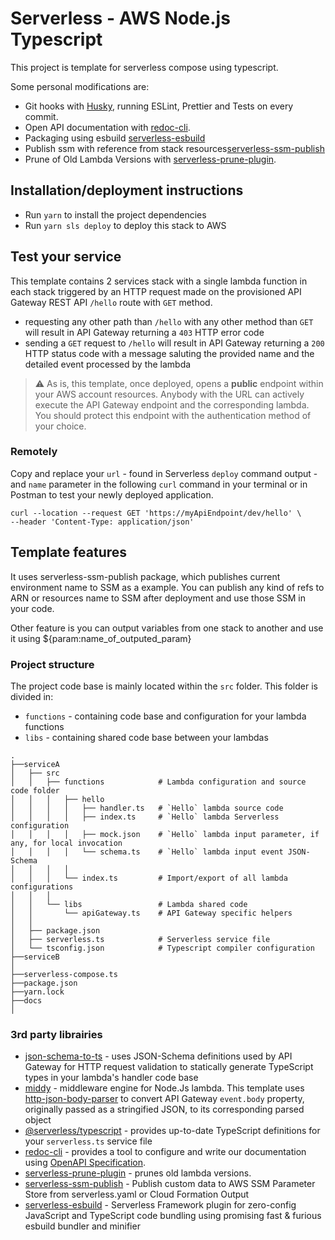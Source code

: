 # Serverless - AWS Node.js Typescript

This project is template for serverless compose using typescript.

Some personal modifications are:

- Git hooks with [Husky](https://typicode.github.io/husky/), running ESLint, Prettier and Tests on every commit.
- Open API documentation with [redoc-cli](https://github.com/Redocly/redoc).
- Packaging using esbuild [serverless-esbuild](https://github.com/floydspace/serverless-esbuild)
- Publish ssm with reference from stack resources[serverless-ssm-publish](https://github.com/mysense-ai/ServerlessPlugin-SSMPublish)
- Prune of Old Lambda Versions with [serverless-prune-plugin](https://github.com/claygregory/serverless-prune-plugin).

## Installation/deployment instructions

- Run `yarn` to install the project dependencies
- Run `yarn sls deploy` to deploy this stack to AWS

## Test your service

This template contains 2 services stack with a single lambda function in each stack triggered by an HTTP request made on the provisioned API Gateway REST API `/hello` route with `GET` method.

- requesting any other path than `/hello` with any other method than `GET` will result in API Gateway returning a `403` HTTP error code
- sending a `GET` request to `/hello` will result in API Gateway returning a `200` HTTP status code with a message saluting the provided name and the detailed event processed by the lambda

> :warning: As is, this template, once deployed, opens a **public** endpoint within your AWS account resources. Anybody with the URL can actively execute the API Gateway endpoint and the corresponding lambda. You should protect this endpoint with the authentication method of your choice.

### Remotely

Copy and replace your `url` - found in Serverless `deploy` command output - and `name` parameter in the following `curl` command in your terminal or in Postman to test your newly deployed application.

```
curl --location --request GET 'https://myApiEndpoint/dev/hello' \
--header 'Content-Type: application/json'
```

## Template features
It uses serverless-ssm-publish package, which publishes current environment name to SSM as a example.
You can publish any kind of refs to ARN or resources name to SSM after deployment and use those SSM in your code. 

Other feature is you can output variables from one stack to another and use it using ${param:name_of_outputed_param}

### Project structure

The project code base is mainly located within the `src` folder. This folder is divided in:

- `functions` - containing code base and configuration for your lambda functions
- `libs` - containing shared code base between your lambdas

```
.
├──serviceA
│   ├── src
│   │   ├── functions            # Lambda configuration and source code folder
│   │   │   ├── hello
│   │   │   │   ├── handler.ts   # `Hello` lambda source code
│   │   │   │   ├── index.ts     # `Hello` lambda Serverless configuration
│   │   │   │   ├── mock.json    # `Hello` lambda input parameter, if any, for local invocation
│   │   │   │   └── schema.ts    # `Hello` lambda input event JSON-Schema
│   │   │   │
│   │   │   └── index.ts         # Import/export of all lambda configurations
│   │   │
│   │   └── libs                 # Lambda shared code
│   │       └── apiGateway.ts    # API Gateway specific helpers
│   │
│   ├── package.json
│   ├── serverless.ts            # Serverless service file
│   └── tsconfig.json            # Typescript compiler configuration
├──serviceB
│   
├──serverless-compose.ts
├──package.json
├──yarn.lock
├──docs  
│
```

### 3rd party librairies

- [json-schema-to-ts](https://github.com/ThomasAribart/json-schema-to-ts) - uses JSON-Schema definitions used by API Gateway for HTTP request validation to statically generate TypeScript types in your lambda's handler code base
- [middy](https://github.com/middyjs/middy) - middleware engine for Node.Js lambda. This template uses [http-json-body-parser](https://github.com/middyjs/middy/tree/master/packages/http-json-body-parser) to convert API Gateway `event.body` property, originally passed as a stringified JSON, to its corresponding parsed object
- [@serverless/typescript](https://github.com/serverless/typescript) - provides up-to-date TypeScript definitions for your `serverless.ts` service file
- [redoc-cli](https://github.com/Redocly/redoc) - provides a tool to configure and write our documentation using [OpenAPI Specification](https://swagger.io/specification).
- [serverless-prune-plugin](https://github.com/claygregory/serverless-prune-plugin) - prunes old lambda versions.
- [serverless-ssm-publish](https://github.com/mysense-ai/ServerlessPlugin-SSMPublish) - Publish custom data to AWS SSM Parameter Store from serverless.yaml or Cloud Formation Output
- [serverless-esbuild](https://github.com/floydspace/serverless-esbuild) - Serverless Framework plugin for zero-config JavaScript and TypeScript code bundling using promising fast & furious esbuild bundler and minifier
